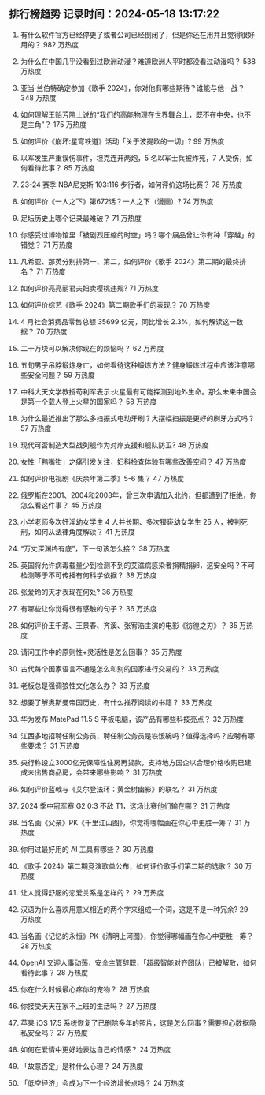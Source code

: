 
## 排行榜趋势 记录时间：2024-05-18 13:17:22
  
  1. 有什么软件官方已经停更了或者公司已经倒闭了，但是你还在用并且觉得很好用的？ 982 万热度
    
  2. 为什么在中国几乎没看到过欧洲动漫？难道欧洲人平时都没看过动漫吗？ 538 万热度
    
  3. 亚当·兰伯特确定参加《歌手 2024》，你对他有哪些期待？谁能与他一战？ 348 万热度
    
  4. 如何理解王贻芳院士说的“我们的高能物理在世界舞台上，既不在中央，也不是主角”？ 175 万热度
    
  5. 如何评价《崩坏:星穹铁道》活动「关于波提欧的一切」? 99 万热度
    
  6. 以军发生严重误伤事件，坦克连开两炮，5 名以军士兵被炸死，7 人受伤，如何看待此事？ 85 万热度
    
  7. 23-24 赛季 NBA尼克斯 103:116 步行者，如何评价这场比赛？ 78 万热度
    
  8. 如何评价《一人之下》第672话？一人之下（漫画）? 74 万热度
    
  9. 足坛历史上哪个记录最难破？ 71 万热度
    
  10. 你感受过博物馆里「被剧烈压缩的时空」吗？哪个展品曾让你有种「穿越」的错觉？ 71 万热度
    
  11. 凡希亚、那英分别排第一、第二，如何评价《歌手 2024》第二期的最终排名？ 71 万热度
    
  12. 如何评价亮亮丽君夫妇卖樱桃违规? 71 万热度
    
  13. 如何评价综艺《歌手 2024》第二期歌手们的表现？ 70 万热度
    
  14. 4 月社会消费品零售总额 35699 亿元，同比增长 2.3%，如何解读这一数据？ 70 万热度
    
  15. 二十万块可以解决你现在的烦恼吗？ 62 万热度
    
  16. 五旬男子吊脖锻炼身亡，如何看待这种锻炼方法？健身锻炼过程中应该注意哪些安全问题？ 59 万热度
    
  17. 中科大天文学教授苟利军表示:火星最有可能探测到地外生命。那么未来中国会是第一个载人登上火星的国家吗？ 58 万热度
    
  18. 为什么最近推出了那么多扫振式电动牙刷？大摆幅扫振是更好的刷牙方式吗？ 57 万热度
    
  19. 现代可否制造大型战列舰作为对岸支援和舰队防卫? 48 万热度
    
  20. 女性「鸭嘴钳」之痛引发关注，妇科检查体验有哪些改善空间？ 47 万热度
    
  21. 如何评价电视剧《庆余年第二季》5-6 集？ 47 万热度
    
  22. 俄罗斯在2001、2004和2008年，曾三次申请加入北约，但都遭到了拒绝，你怎么看这件事？ 45 万热度
    
  23. 小学老师多次奸淫幼女学生 4 人并长期、多次猥亵幼女学生 25 人，被判死刑，如何从法律角度解读？ 41 万热度
    
  24. “万丈深渊终有底”，下一句该怎么接？ 38 万热度
    
  25. 英国将允许病毒载量少到检测不到的艾滋病感染者捐精捐卵，这安全吗？不可检测等于不可传播有何科学依据？ 38 万热度
    
  26. 张爱玲的天才表现在何处? 36 万热度
    
  27. 有哪些让你觉得很有感触的句子？ 36 万热度
    
  28. 如何评价王千源、王景春、齐溪、张宥浩主演的电影《彷徨之刃》？ 35 万热度
    
  29. 请问工作中的原则性+灵活性是怎么回事？ 35 万热度
    
  30. 古代每个国家语言不通是怎么和别的国家进行交易的？ 33 万热度
    
  31. 老板总是强调狼性文化怎么办？ 33 万热度
    
  32. 想要了解奥斯曼帝国历史，有什么推荐阅读的书籍？ 33 万热度
    
  33. 华为发布 MatePad 11.5 S 平板电脑，该产品有哪些科技亮点？ 32 万热度
    
  34. 江西多地招聘任制公务员，聘任制公务员是铁饭碗吗？值得选择吗？应聘有哪些要求？ 31 万热度
    
  35. 央行称设立3000亿元保障性住房再贷款，支持地方国企以合理价格收购已建成未出售商品房，会带来哪些影响？ 31 万热度
    
  36. 如何评价蓝戟与《艾尔登法环：黄金树幽影》的联名？ 31 万热度
    
  37. 2024 季中冠军赛 G2 0:3 不敌 T1，这场比赛他们输在哪？ 31 万热度
    
  38. 当名画《父亲》PK《千里江山图》，你觉得哪幅画在你心中更胜一筹？ 31 万热度
    
  39. 你用过最好用的 AI 工具有哪些？ 30 万热度
    
  40. 《歌手 2024》第二期竞演歌单公布，如何评价歌手们第二期的选歌？ 30 万热度
    
  41. 让人觉得舒服的恋爱关系是怎样的？ 29 万热度
    
  42. 汉语为什么喜欢用意义相近的两个字来组成一个词，这是不是一种冗余? 29 万热度
    
  43. 当名画《记忆的永恒》PK《清明上河图》，你觉得哪幅画在你心中更胜一筹？ 28 万热度
    
  44. OpenAI 又迎人事动荡，安全主管辞职，「超级智能对齐团队」已被解散，如何看待此事？ 28 万热度
    
  45. 你在什么时候最心疼你的宠物？ 28 万热度
    
  46. 你接受天天在家不上班的生活吗？ 27 万热度
    
  47. 苹果 iOS 17.5 系统恢复了已删除多年的照片，这是怎么回事？需要担心数据隐私安全吗？ 27 万热度
    
  48. 如何在爱情中更好地表达自己的情感？ 24 万热度
    
  49. 「故意否定」是种什么心理？ 24 万热度
    
  50. 「低空经济」会成为下一个经济增长点吗？ 24 万热度
    